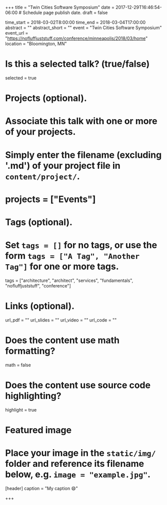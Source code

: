 +++
title = "Twin Cities Software Symposium"
date = 2017-12-29T16:46:54-06:00  # Schedule page publish date.
draft = false

time_start = 2018-03-02T8:00:00
time_end = 2018-03-04T17:00:00
abstract = ""
abstract_short = ""
event = "Twin Cities Software Symposium"
event_url = "https://nofluffjuststuff.com/conference/minneapolis/2018/03/home"
location = "Bloomington, MN"

# Is this a selected talk? (true/false)
selected = true

# Projects (optional).
#   Associate this talk with one or more of your projects.
#   Simply enter the filename (excluding '.md') of your project file in `content/project/`.
# projects = ["Events"]

# Tags (optional).
#   Set `tags = []` for no tags, or use the form `tags = ["A Tag", "Another Tag"]` for one or more tags.
tags = ["architecture", "architect", "services", "fundamentals", "nofluffjuststuff", "conference"]

# Links (optional).
url_pdf = ""
url_slides = ""
url_video = ""
url_code = ""

# Does the content use math formatting?
math = false

# Does the content use source code highlighting?
highlight = true

# Featured image
# Place your image in the `static/img/` folder and reference its filename below, e.g. `image = "example.jpg"`.
[header]
caption = "My caption :smile:"

+++
